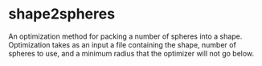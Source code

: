 # shape2spheres
An optimization method for packing a number of spheres into a shape. Optimization takes as an input a file containing the shape, number of spheres to use, and a minimum radius that the optimizer will not go below.
